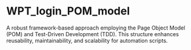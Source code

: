 # WPT_login_POM_model
A robust framework-based approach employing the Page Object Model (POM) and Test-Driven Development (TDD). This structure enhances reusability, maintainability, and scalability for automation scripts.
